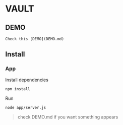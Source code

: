 # VAULT

## DEMO

    Check this [DEMO](DEMO.md)

## Install

### App

Install dependencies

    npm install

Run
    
    node app/server.js
    
> check DEMO.md if you want something appears
    
